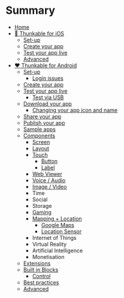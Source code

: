 # Summary

* [Home](README.md)
* [ Thunkable for iOS](chapter1.md)
  * [Set-up](chapter1/set-up.md)
  * [Create your app](chapter1/creating-your-app.md)
  * [Test your app live](chapter1/testing-your-app.md)
  * [Advanced](chapter1/advanced.md)
* [❤ Thunkable for Android](thunkable-for-android.md)
  * [Set-up](thunkable-for-android/set-up.md)
    * [Login issues](thunkable-for-android/set-up/login-issues.md)
  * [Create your app](thunkable-for-android/create-your-app.md)
  * [Test your app live](thunkable-for-android/test-your-app.md)
    * [Test via USB](thunkable-for-android/test-your-app/test-via-usb.md)
  * [Download your app](thunkable-for-android/download-your-app.md)
    * [Changing your app icon and name](thunkable-for-android/download-your-app/changing-your-app-icon-and-name.md)
  * [Share your app](thunkable-for-android/share-your-app.md)
  * [Publish your app](thunkable-for-android/publish-your-app.md)
  * [Sample apps](thunkable-for-android/sample-apps.md)
  * [Components](components.md)
    * [Screen](components/screen.md)
    * [Layout](components/layout.md)
    * [Touch](components/touch.md)
      * [Button](components/touch/button.md)
      * [Label](components/touch/label.md)
    * [Web Viewer](components/webview.md)
    * [Voice / Audio](components/voice-+-audio.md)
    * [Image / Video](components/image-+-video.md)
    * Time
    * Social
    * Storage
    * [Gaming](components/gaming.md)
    * [Mapping + Location](components/mapping.md)
      * [Google Maps](components/mapping/google-maps.md)
      * [Location Sensor](components/mapping/location-sensor.md)
    * Internet of Things
    * Virtual Reality
    * Artificial Intelligence
    * Monetisation
  * [Extensions](thunkable-for-android/extensions.md)
  * [Built in Blocks](thunkable-for-android/blocks.md)
    * [Control](thunkable-for-android/blocks/control.md)
  * [Best practices](thunkable-for-android/best-practices.md)
  * [Advanced](thunkable-for-android/advanced.md)


